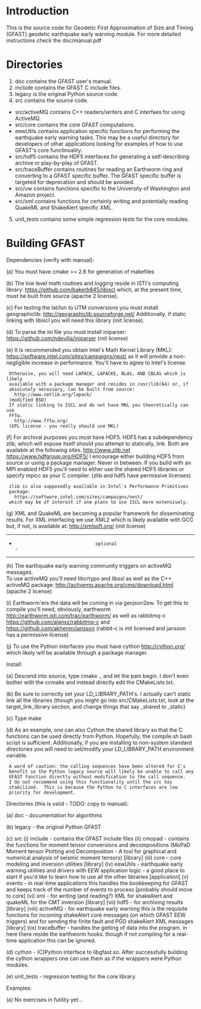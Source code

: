 # Introduction 

This is the source code for Geodetic First Approximation of Size and Timing (GFAST) geodetic earthquake early warning module.  For more detailed instructions check the doc/manual.pdf

# Directories

1. doc contains the GFAST user's manual.
2. include contains the GFAST C include files.
3. legacy is the original Python source code.
4. src contains the source code.
  + src/activeMQ contains C++ readers/writers and C interfaes for using ActiveMQ.
  + src/core contains the core GFAST computations.
  + eewUtils contains application specific functions for performing the earthquake early warning tasks.  This may be a useful directory for developers of other applications looking for examples of how to use GFAST's core functinoality.
  + src/hdf5 contains the HDF5 interfaces for generating a self-describing archive or play-by-play of GFAST.
  + src/traceBuffer contains routines for reading an Earthworm ring and converting to a GFAST specific buffer.  The GFAST specific buffer is targeted for deprecation and should be avoided. 
  + src/uw contains functions specific to the University of Washington and Amazon project.
  + src/xml contains functions for certainly writing and potentially reading QuakeML and ShakeAlert specific XML.
5. unit_tests contains some simple regression tests for the core modules.

# Building GFAST 

Dependencies (verify with manual):

(a)  You must have cmake >= 2.6 for generation of makefiles

(b)  The low level math routines and logging reside in ISTI's computing library:
       https://github.com/bakerb845/libiscl
     which, at the present time, must be built from source (apache 2 license).

(c)  For testing the lat/lon to UTM conversions you must install geographiclib:
       http://geographiclib.sourceforge.net/
     Additionally, if static linking with libiscl you will need this library
     (mit license).

(d)  To parse the ini file you must install iniparser:
       https://github.com/ndevilla/iniparser
     (mit license)

(e)  It is recommended you obtain Intel's Math Kernel Library (MKL):
       https://software.intel.com/sites/campaigns/nest/
     as it will provide a non-negligible increase in performance.  You'll
     have to agree to Intel's license.

     Otherwise, you will need LAPACK, LAPACKE, BLAS, AND CBLAS which is likely
     available with a package manager and resides in /usr/lib(64) or, if
     absolutely necessary, can be built from source:
       http://www.netlib.org/lapack/
     (modified BSD)
     If static linking to ISCL and do not have MKL you theoretically can use
     FFTw.
       http://www.fftw.org/
     (GPL license - you really should use MKL)

(f)  For archival purposes you must have HDF5.  HDF5 has a subdependency
     zlib, which will expose itself should you attempt to statically,
     link.  Both are available at the following sites.
       http://www.zlib.net
       https://www.hdfgroup.org/HDF5/
     I encourage either building HDF5 from source or using a package
     manager.  Never in between.  If you build with an MPI enabled HDF5
     you'll need to either use the shared HDF5 libraries or specify mpicc
     as your C compiler.  (zlib and hdf5 have permissive licenses)

     zlib is also supposedly available in Intel's Performance Primitives
     package:
       https://software.intel.com/sites/campaigns/nest/
     which may be of interest if one plans to use ISCL more extensively.

(g)  XML and QuakeML are becoming a popular framework for disseminating
     results.  For XML interfacing we use XML2 which is likely available
     with GCC but, if not, is available at:
       http://xmlsoft.org/
     (mit license)

--------------------------------------------------------------------------------
-                                   optional                                   -
--------------------------------------------------------------------------------

(h)  The earthquake early warning community triggers on activeMQ messages.  
     To use activeMQ you'll need libcrtypo and libssl as well as the C++
     activeMQ package:
       http://activemq.apache.org/cms/download.html
     (apache 2 license)

(i)  Earthworm'ers the data will be coming in via geojson2ew.  To get this
     to compile you'll need, obviously, earthworm
       http://earthworm.isti.com/trac/earthworm/
     as well as rabbitmq-c 
       https://github.com/alanxz/rabbitmq-c
     and
       https://github.com/akheron/jansson
     (rabbit-c is mit licensed and jansson has a permissive license)
 
(j)  To use the Python interfaces you must have cython
       http://cython.org/
     which likely will be available through a package manager.

Install:

(a)  Descend into source, type cmake ., and let the pain begin.  I don't
     even bother with the ccmake and instead directly edit the CMakeLists.txt.

(b)  Be sure to correctly set your LD_LIBRARY_PATH's.  I actually can't
     static link all the libraries (though you might go into src/CMakeLists.txt,
     look at the target_link_library section, and change things that say
     _shared to _static)

(c)  Type make

(d)  As an example, one can also Cython the shared library so that the C
     functions can be used directly from Python.  Hopefully, the compile.sh
     bash script is sufficient.  Additionally, if you are installing to 
     non-system standard directories you will need to set/modify your 
     LD_LIBRARY_PATH environment variable.

     A word of caution: the calling sequences have been altered for C's 
     benefit so the Python legacy source will likely be unable to call any 
     GFAST function directly without modification to the call sequence.  
     I do not recommend using this functionality until the src has
     stabilized.  This is because the Python to C interfaces are low
     priority for development.

Directories (this is valid - TODO: copy to manual):

(a)  doc - documentation for algorithms

(b)  legacy - the original Python GFAST

(c)  src
     (i)    include - contains the GFAST include files
     (ii)   cmopad - contains the functions for moment tensor conversions
                     and decompositions (MoPaD Moment tensor Plotting and
                     Decomposition - A tool for graphical and numerical
                     analysis of seismic moment tensors) [library]
     (iii)  core - core modeling and inversion utilities [library] 
     (iv)   eewUtils - earthquake early warning utilities and drivers
                       with EEW application logic - a good place to start
                       if you'd like to learn how to use all the other
                       libraries [application]
     (v)    events - in real-time applications this handles the bookkeeping
                     for GFAST and keeps track of the number of events to
                     process [probably should move to core]
     (vi)   xml - for writing (and reading?) XML for shakeAlert and
                  quakeML for the CMT inversion [library]
     (vii)  hdf5 - for archiving results [library]
     (viii) activeMQ - for earthquake early warning this is the requisite
                       functions for incoming shakeAlert core messages (on
                       which GFAST EEW triggers) and for sending the finite
                       fault and PGD shakeAlert XML messages [library]
     (iix)  traceBuffer - handles the getting of data into the program.
                          in here there reside the earthworm hooks.  though
                          if not compiling for a real-time application this
                          can be ignored.

(d)  cython - (C)Python interface to libgfast.so.  After successfully
              building the cython wrappers one can use them as if the
              wrappers were Python modules. 

(e)  unit_tests - regression testing for the core library. 

Examples:

(a)  No exercises in futility yet... 

